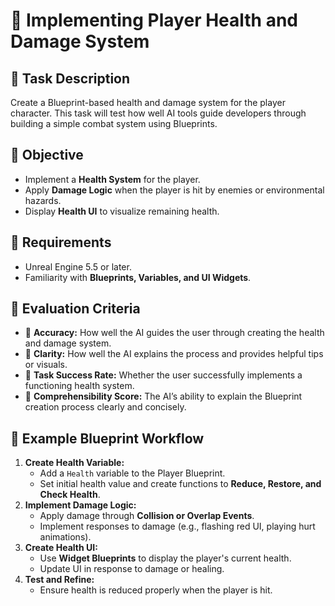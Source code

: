 # 🎯 Implementing Player Health and Damage System

## 📌 Task Description
Create a Blueprint-based health and damage system for the player character. This task will test how well AI tools guide developers through building a simple combat system using Blueprints.

## 🎯 Objective
- Implement a **Health System** for the player.  
- Apply **Damage Logic** when the player is hit by enemies or environmental hazards.  
- Display **Health UI** to visualize remaining health.  

## 🔨 Requirements
- Unreal Engine 5.5 or later.  
- Familiarity with **Blueprints, Variables, and UI Widgets**.  

## 📐 Evaluation Criteria
- 📐 **Accuracy:** How well the AI guides the user through creating the health and damage system.  
- 📝 **Clarity:** How well the AI explains the process and provides helpful tips or visuals.  
- 📌 **Task Success Rate:** Whether the user successfully implements a functioning health system.  
- 💬 **Comprehensibility Score:** The AI’s ability to explain the Blueprint creation process clearly and concisely.  

## 📁 Example Blueprint Workflow
1. **Create Health Variable:**  
   - Add a `Health` variable to the Player Blueprint.  
   - Set initial health value and create functions to **Reduce, Restore, and Check Health**.  
2. **Implement Damage Logic:**  
   - Apply damage through **Collision or Overlap Events**.  
   - Implement responses to damage (e.g., flashing red UI, playing hurt animations).  
3. **Create Health UI:**  
   - Use **Widget Blueprints** to display the player's current health.  
   - Update UI in response to damage or healing.  
4. **Test and Refine:**  
   - Ensure health is reduced properly when the player is hit.  
